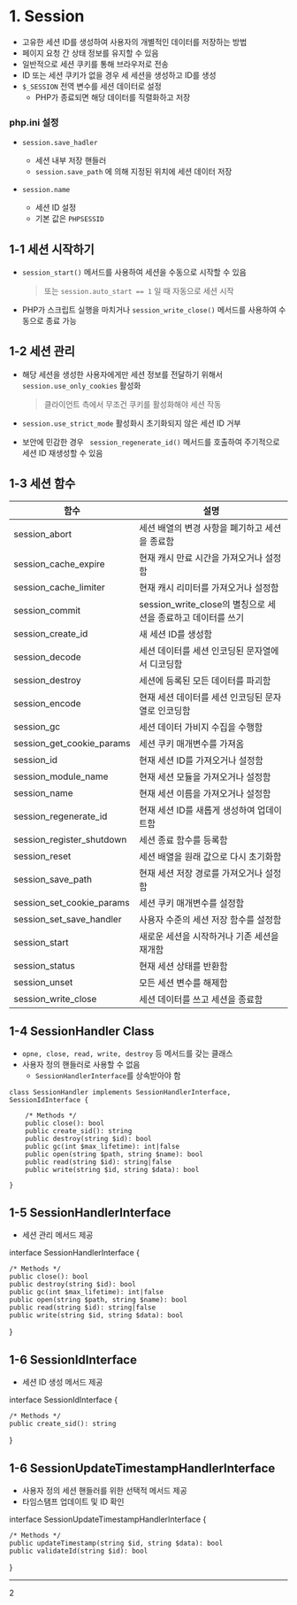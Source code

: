 # 1. Session

- 고유한 세션 ID를 생성하여 사용자의 개별적인 데이터를 저장하는 방법
- 페이지 요청 간 상태 정보를 유지할 수 있음
- 일반적으로 세션 쿠키를 통해 브라우저로 전송
- ID 또는 세션 쿠키가 없을 경우 세 세션을 생성하고 ID를 생성
- `$_SESSION` 전역 변수를 세션 데이터로 설정
  - PHP가 종료되면 해당 데이터를 직렬화하고 저장

### php.ini 설정

- `session.save_hadler`

  - 세션 내부 저장 핸들러
  - `session.save_path` 에 의해 지정된 위치에 세션 데이터 저장

- `session.name`
  - 세션 ID 설정
  - 기본 값은 `PHPSESSID`

## 1-1 세션 시작하기

- `session_start()` 메서드를 사용하여 세션을 수동으로 시작할 수 있음

  > 또는 `session.auto_start == 1` 일 때 자동으로 세션 시작

- PHP가 스크립트 실행을 마치거나 `session_write_close()` 메서드를 사용하여 수동으로 종료 가능

## 1-2 세션 관리

- 해당 세션을 생성한 사용자에게만 세션 정보를 전달하기 위해서 `session.use_only_cookies` 활성화

  > 클라이언트 측에서 무조건 쿠키를 활성화해야 세션 작동

- `session.use_strict_mode` 활성화시 초기화되지 않은 세션 ID 거부

- 보안에 민감한 경우 ` session_regenerate_id()` 메서드를 호출하여 주기적으로 세션 ID 재생성할 수 있음

## 1-3 세션 함수

| 함수                      | 설명                                                         |
| ------------------------- | ------------------------------------------------------------ |
| session_abort             | 세션 배열의 변경 사항을 폐기하고 세션을 종료함               |
| session_cache_expire      | 현재 캐시 만료 시간을 가져오거나 설정함                      |
| session_cache_limiter     | 현재 캐시 리미터를 가져오거나 설정함                         |
| session_commit            | session_write_close의 별칭으로 세션을 종료하고 데이터를 쓰기 |
| session_create_id         | 새 세션 ID를 생성함                                          |
| session_decode            | 세션 데이터를 세션 인코딩된 문자열에서 디코딩함              |
| session_destroy           | 세션에 등록된 모든 데이터를 파괴함                           |
| session_encode            | 현재 세션 데이터를 세션 인코딩된 문자열로 인코딩함           |
| session_gc                | 세션 데이터 가비지 수집을 수행함                             |
| session_get_cookie_params | 세션 쿠키 매개변수를 가져옴                                  |
| session_id                | 현재 세션 ID를 가져오거나 설정함                             |
| session_module_name       | 현재 세션 모듈을 가져오거나 설정함                           |
| session_name              | 현재 세션 이름을 가져오거나 설정함                           |
| session_regenerate_id     | 현재 세션 ID를 새롭게 생성하여 업데이트함                    |
| session_register_shutdown | 세션 종료 함수를 등록함                                      |
| session_reset             | 세션 배열을 원래 값으로 다시 초기화함                        |
| session_save_path         | 현재 세션 저장 경로를 가져오거나 설정함                      |
| session_set_cookie_params | 세션 쿠키 매개변수를 설정함                                  |
| session_set_save_handler  | 사용자 수준의 세션 저장 함수를 설정함                        |
| session_start             | 새로운 세션을 시작하거나 기존 세션을 재개함                  |
| session_status            | 현재 세션 상태를 반환함                                      |
| session_unset             | 모든 세션 변수를 해제함                                      |
| session_write_close       | 세션 데이터를 쓰고 세션을 종료함                             |

## 1-4 SessionHandler Class

- `opne, close, read, write, destroy` 등 메서드를 갖는 클래스
- 사용자 정의 핸들러로 사용할 수 없음
  - `SessionHandlerInterface`를 상속받아야 함

```
class SessionHandler implements SessionHandlerInterface, SessionIdInterface {

    /* Methods */
    public close(): bool
    public create_sid(): string
    public destroy(string $id): bool
    public gc(int $max_lifetime): int|false
    public open(string $path, string $name): bool
    public read(string $id): string|false
    public write(string $id, string $data): bool

}
```

## 1-5 SessionHandlerInterface

- 세션 관리 메서드 제공

interface SessionHandlerInterface {

    /* Methods */
    public close(): bool
    public destroy(string $id): bool
    public gc(int $max_lifetime): int|false
    public open(string $path, string $name): bool
    public read(string $id): string|false
    public write(string $id, string $data): bool

}

## 1-6 SessionIdInterface

- 세션 ID 생성 메서드 제공

interface SessionIdInterface {

    /* Methods */
    public create_sid(): string

}

## 1-6 SessionUpdateTimestampHandlerInterface

- 사용자 정의 세션 핸들러를 위한 선택적 메서드 제공
- 타임스탬프 업데이트 및 ID 확인

interface SessionUpdateTimestampHandlerInterface {

    /* Methods */
    public updateTimestamp(string $id, string $data): bool
    public validateId(string $id): bool

}

---

2
